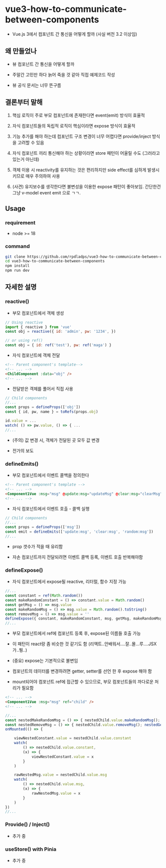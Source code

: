 # vue3-how-to-communicate-between-components

- Vue.js 3에서 컴포넌트 간 통신을 어떻게 할까 (사실 버전 3.2 이상임)

## 왜 만들었나

- 뷰 컴포넌트 간 통신을 어떻게 할까

- 주말간 고민만 하다 늙어 죽을 것 같아 직접 예제코드 작성

- 뷰 공식 문서는 너무 뜬구름

## 결론부터 말해

1. 핵심 로직이 주로 부모 컴포넌트에 존재한다면 event(emit) 방식이 효율적

1. 자식 컴포넌트들의 독립적 로직이 핵심이라면 expose 방식이 효율적

1. 기능 추가를 해야 하는데 컴포넌트 구조 변경이 너무 어렵다면 provide/inject 방식을 고려할 수 있음

1. 자식 컴포넌트 끼리 통신해야 하는 상황이라면 store 패턴이 어울릴 수도 (그러라고 있는거 아닌데)

1. 객체 이용 시 reactivity를 유지하는 것은 편리하지만 side effect를 심하게 발생시키므로 매우 주의하여 사용

1. (사견) 유지보수를 생각한다면 불변성을 이용한 expose 패턴이 좋아보임. 간단한건 그냥 v-model event emit 으로 ㄱㄱ.

## Usage

### requirement

- node >= 18

### command

```sh
git clone https://github.com/rpdladps/vue3-how-to-communicate-between-components.git
cd vue3-how-to-communicate-between-components
npm install
npm run dev
```

## 자세한 설명

### reactive()

- 부모 컴포넌트에서 객체 생성

```js
// Using reactive
import { reactive } from 'vue'
const obj = reactive({ id: 'admin', pw: '1234', })

// or using ref()
const obj = { id: ref('test'), pw: ref('maga') }
```

- 자식 컴포넌트에 객체 전달

```html
<!-- Parent component's template-->
<!-- ... -->
<ChildComponent :data="obj" />
<!-- ... -->
```

- 전달받은 객체를 풀어서 직접 사용

```js
// Child components
//...
const props = defineProps(['obj'])
const { id, pw, name } = toRefs(props.obj)

id.value = ...
watch( () => pw.value, () => { ...
//...
```

- (주의) 값 변경 시, 객체가 전달된 곳 모두 값 변경

- 전가의 보도

### defineEmits()

- 부모 컴포넌트에서 이벤트 콜백을 정의한다

```html
<!-- Parent component's template -->
<!-- ... -->
<Component1Vue :msg="msg" @update:msg="updateMsg" @clear:msg="clearMsg" @random:msg="randomMsg" />
<!-- ... -->
```

- 자식 컴포넌트에서 이벤트 호출 - 콜백 실행

```js
// Child components
//...
const props = defineProps(['msg'])
const emit = defineEmits(['update:msg', 'clear:msg', 'random:msg'])
//...
```

- prop 갯수가 적을 때 유리함

- 자손 컴포넌트까지 전달되려면 이벤트 콜백 등록, 이벤트 호출 반복해야함

### defineExpose()

- 자식 컴포넌트에서 expose될 reactive, 리터럴, 함수 지정 가능

```js
//...
const constant = ref(Math.random())
const makeRandomConstant = () => constant.value = Math.random()
const getMsg = () => msg.value
const makeRandomMsg = () => msg.value = Math.random().toString()
const removeMsg = () => msg.value = ''
defineExpose({ constant, makeRandomConstant, msg, getMsg, makeRandomMsg, removeMsg, })
//...
```

- 부모 컴포넌트에서 ref에 컴포넌트 등록 후, expose된 이름들 호출 가능

- 이 패턴이 react랑 좀 비슷한 것 같기도 함 (리액트..안배워서....잘..몰...루....JSX가..뭥..)

- (중요) expose는 기본적으로 불변임

- 컴포넌트의 데이터를 변경하려면 getter, setter를 선언 한 후 expose 해야 함

- mount되어야 컴포넌트 ref에 접근할 수 있으므로, 부모 컴포넌트들의 까다로운 처리가 필요함

```html
<!-- ... -->
<Component1Vue :msg="msg" ref="child" />
<!-- ... -->
```

```js
//...
const nestedMakeRandomMsg = () => { nestedChild.value.makeRandomMsg(); nestedGetMsg() }
const nestedRemoveMsg = () => { nestedChild.value.removeMsg(); nestedGetMsg() }
onMounted(() => {

    viewNestedConstant.value = nestedChild.value.constant    
    watch(
        () => nestedChild.value.constant,
        (x) => {
            viewNestedConstant.value = x
        }
    )

    rawNestedMsg.value = nestedChild.value.msg
    watch(
        () => nestedChild.value.msg,
        (x) => {
            rawNestedMsg.value = x
        }
    )
})
//...
```

### Provide() / Inject()

- 추가 중

### useStore() with Pinia

- 추가 중